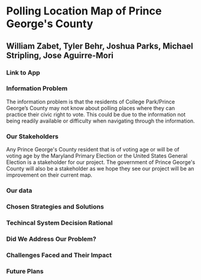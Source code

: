 # **Polling Location Map of Prince George's County**
## **William Zabet, Tyler Behr, Joshua Parks, Michael Stripling, Jose Aguirre-Mori**
### Link to App

### Information Problem
The information problem is that the residents of College Park/Prince George’s County may not know about polling places where they can practice their civic right to vote. This could be due to the information not being readily available or difficulty when navigating through the information.
### Our Stakeholders
Any Prince George's County resident that is of voting age or will be of voting age by the Maryland Primary Election or the United States General Election is a stakeholder for our project. The government of Prince George's County will also be a stakeholder as we hope they see our project will be an improvement on their current map. 

### Our data

### Chosen Strategies and Solutions

### Techincal System Decision Rational

### Did We Address Our Problem?

### Challenges Faced and Their Impact

### Future Plans